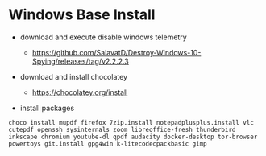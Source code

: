 # Windows Base Install

+ download and execute disable windows telemetry
  + https://github.com/SalavatD/Destroy-Windows-10-Spying/releases/tag/v2.2.2.3
+ download and install chocolatey
  + https://chocolatey.org/install

+ install packages
```
choco install mupdf firefox 7zip.install notepadplusplus.install vlc cutepdf openssh sysinternals zoom libreoffice-fresh thunderbird inkscape chromium youtube-dl qpdf audacity docker-desktop tor-browser powertoys git.install gpg4win k-litecodecpackbasic gimp
```
